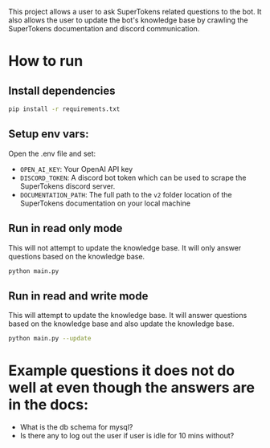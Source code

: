 This project allows a user to ask SuperTokens related questions to the bot. It also allows the user to update the bot's knowledge base by crawling the SuperTokens documentation and discord communication.

# How to run

## Install dependencies

```bash
pip install -r requirements.txt
```

## Setup env vars:
Open the .env file and set:
- `OPEN_AI_KEY`: Your OpenAI API key
- `DISCORD_TOKEN`: A discord bot token which can be used to scrape the SuperTokens discord server.
- `DOCUMENTATION_PATH`: The full path to the `v2` folder location of the SuperTokens documentation on your local machine

## Run in read only mode
This will not attempt to update the knowledge base. It will only answer questions based on the knowledge base.

```bash
python main.py
```

## Run in read and write mode
This will attempt to update the knowledge base. It will answer questions based on the knowledge base and also update the knowledge base.

```bash
python main.py --update
```

# Example questions it does not do well at even though the answers are in the docs:
- What is the db schema for mysql?
- Is there any to log out the user if user is idle for 10 mins without?